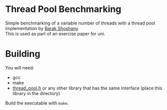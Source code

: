 # Thread Pool Benchmarking

Simple benchmarking of a variable number of threads with a thread pool implementation by [Barak Shoshany](https://github.com/bshoshany/).  
This is used as part of an exercise paper for uni.

# Building

You will need:
- gcc
- make
- [thread_pool.h](https://github.com/bshoshany/thread-pool) or any other library that has the same interface (place this library in the directory)

Build the executable with `make`.
